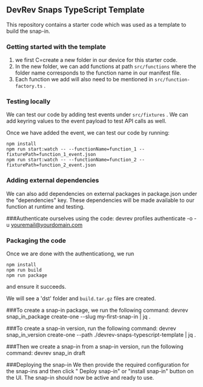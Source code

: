 ## DevRev Snaps TypeScript Template

This repository contains a starter code which was used as a template to build the snap-in. 

### Getting started with the template
1. we first C=create a new folder in our device for this starter code.
2. In the new folder, we can add functions at path `src/functions` where the folder name corresponds to the function name in our manifest file.
3. Each function we add will also need to be mentioned in `src/function-factory.ts` .

### Testing locally
We can test our code by adding test events under `src/fixtures` . We can add keyring values to the event payload to test API calls as well.

Once we have added the event, we can test our code by running:
```
npm install
npm run start:watch -- --functionName=function_1 --fixturePath=function_1_event.json
npm run start:watch -- --functionName=function_2 --fixturePath=function_2_event.json
```

### Adding external dependencies
We can also add dependencies on external packages in package.json under the "dependencies" key. These dependencies will be made available to our function at runtime and testing.

###Authenticate ourselves using the code:
devrev profiles authenticate -o <dev-org-slug> -u <youremail@yourdomain.com>


### Packaging the code
Once we are done with the authenticationg, we run
```
npm install
npm run build
npm run package
```
and ensure it succeeds.

We will see a 'dst' folder and  `build.tar.gz` files are created.

###To create a snap-in package, we run the following command:
devrev snap_in_package create-one --slug my-first-snap-in | jq .

###To create a snap-in version, run the following command:
devrev snap_in_version create-one --path ./devrev-snaps-typescript-template | jq .

###Then we create a snap-in from a snap-in version, run the following command:
devrev snap_in draft

###Deploying the snap-in
We then provide the required configuration for the snap-ins and then click " Deploy snap-in" or "install snap-in" button on the UI. The snap-in should now be active and ready to use.
